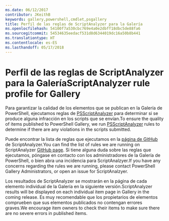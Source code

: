 ```yaml
---
ms.date: 06/12/2017
contributor: JKeithB
keywords: gallery,powershell,cmdlet,psgallery
title: Perfil de las reglas de ScriptAnalyzer para la Galería
ms.openlocfilehash: 54100f7a530cbc769e4a0e2dbff18dbc5de88fa6
ms.sourcegitcommit: 54534635eedacf531d8d6344019dc16a50b8b441
ms.translationtype: HT
ms.contentlocale: es-ES
ms.lasthandoff: 05/17/2018
---
```

# <a name="scriptanalyzer-rule-profile-for-gallery"></a><span data-ttu-id="5d1e4-103">Perfil de las reglas de ScriptAnalyzer para la Galería</span><span class="sxs-lookup"><span data-stu-id="5d1e4-103">ScriptAnalyzer rule profile for Gallery</span></span>

<span data-ttu-id="5d1e4-104">Para garantizar la calidad de los elementos que se publican en la Galería de PowerShell, ejecutamos reglas de [PSScriptAnalyzer](https://github.com/PowerShell/PSScriptAnalyzer) para determinar si se produce alguna infracción en los scripts que se envían.</span><span class="sxs-lookup"><span data-stu-id="5d1e4-104">To ensure the quality of items published to PowerShell Gallery, we run [PSScriptAnalyzer](https://github.com/PowerShell/PSScriptAnalyzer) rules to determine if there are any violations in the scripts submitted.</span></span>

<span data-ttu-id="5d1e4-105">Puede encontrar la lista de reglas que ejecutamos en la [página de GitHub](https://github.com/PowerShell/PSScriptAnalyzer/blob/development/Engine/Settings/PSGallery.psd1) de ScriptAnalyzer.</span><span class="sxs-lookup"><span data-stu-id="5d1e4-105">You can find the list of rules we are running on ScriptAnalyzer [GitHub page](https://github.com/PowerShell/PSScriptAnalyzer/blob/development/Engine/Settings/PSGallery.psd1).</span></span>
<span data-ttu-id="5d1e4-106">Si tiene alguna duda sobre las reglas que ejecutamos, póngase en contacto con los administradores de la Galería de PowerShell, o bien abra una incidencia para ScriptAnalzyer.</span><span class="sxs-lookup"><span data-stu-id="5d1e4-106">If you have any concerns regarding the rules we are running, please contact PowerShell Gallery Administrators, or open an issue for ScriptAnalzyer.</span></span>

<span data-ttu-id="5d1e4-107">Los resultados de ScriptAnalyzer se mostrarán en la página de cada elemento individual de la Galería en la siguiente versión.</span><span class="sxs-lookup"><span data-stu-id="5d1e4-107">ScriptAnalyzer results will be displayed on each individual item page in Gallery in the coming release.</span></span> <span data-ttu-id="5d1e4-108">Es muy recomendable que los propietarios de elementos comprueben que sus elementos publicados no contengan errores graves.</span><span class="sxs-lookup"><span data-stu-id="5d1e4-108">We encourage item owners to check their items to make sure there are no severe errors in published items.</span></span>
